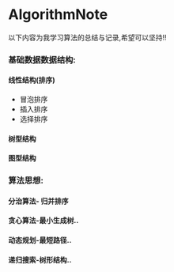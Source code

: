 AlgorithmNote
====
以下内容为我学习算法的总结与记录,希望可以坚持!!
### 基础数据数据结构:
#### 线性结构(排序)
* 冒泡排序
* 插入排序
* 选择排序
       
#### 树型结构
        
#### 图型结构

### 算法思想:
#### 分治算法- 归并排序
#### 贪心算法-最小生成树..
#### 动态规划-最短路径..
#### 递归搜索-树形结构..
